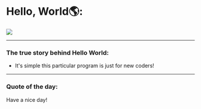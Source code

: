 <h1>Hello, World🌎:</h1>
<img src="https://upload.wikimedia.org/wikipedia/commons/thumb/2/21/Hello_World_Brian_Kernighan_1978.jpg/220px-Hello_World_Brian_Kernighan_1978.jpg">
<hr>
<h3>The true story behind Hello World:</h3>
<ul>
  <li>It's simple this particular program is just for new coders!</li>
</ul>
<hr>
<h3>Quote of the day:</h3>
<p>Have a nice day!</p>
